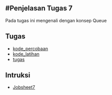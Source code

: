 #Penjelasan Tugas 7
-------------------

Pada tugas ini mengenali dengan konsep Queue


Tugas
-----

* [kode_percobaan](./kode_percobaan/)
* [kode_latihan](./kode_latihan/)
* [tugas](./tugas/)


Intruksi
--------

* [Jobsheet7](../Intruksi/)
